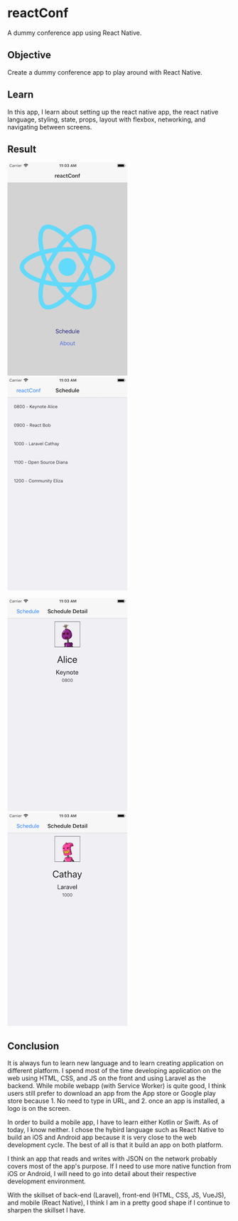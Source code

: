 # reactConf

A dummy conference app using React Native. 

## Objective

Create a dummy conference app to play around with React Native.

## Learn

In this app, I learn about setting up the react native app, the react native language, styling, state, props, layout with flexbox, networking, and navigating between screens. 

## Result

![Home](Home.png "Home")
![Schedule](Schedule.png)

![Schedule](ScheduleDetail-1.png)
![Schedule](ScheduleDetail-2.png)

## Conclusion

It is always fun to learn new language and to learn creating application on different platform. I spend most of the time developing application on the web using HTML, CSS, and JS on the front and using Laravel as the backend. While mobile webapp (with Service Worker) is quite good, I think users still prefer to download an app from the App store or Google play store because 1. No need to type in URL, and 2. once an app is installed, a logo is on the screen. 

In order to build a mobile app, I have to learn either Kotlin or Swift. As of today, I know neither. I chose the hybird language such as React Native to build an iOS and Android app because it is very close to the web development cycle. The best of all is that it build an app on both platform. 

I think an app that reads and writes with JSON on the network probably covers most of the app's purpose. If I need to use more native function from iOS or Android, I will need to go into detail about their respective development environment. 

With the skillset of back-end (Laravel), front-end (HTML, CSS, JS, VueJS), and mobile (React Native), I think I am in a pretty good shape if I continue to sharpen the skillset I have.